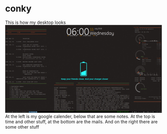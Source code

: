 # conky
This is how my desktop looks
![Sorry](2018-07-11-180054_1920x1080_scrot.png)
At the left is my google calender, below that are some notes. At the top is time and other stuff, at the bottom are the mails. And on the right there are some other stuff
